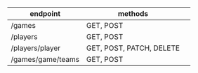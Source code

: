 




| endpoint                  | methods                  |   |
|---------------------------|--------------------------|---|
| /games                    | GET, POST                |   |
| /players                  | GET, POST                |   |
| /players/player<playerid> | GET, POST, PATCH, DELETE |   |
| /games/game<gameid>/teams | GET, POST                |   |